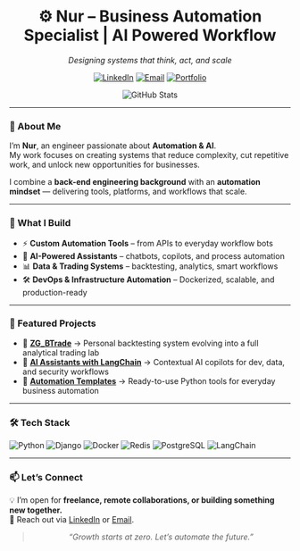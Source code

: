 <div align="center">

# ⚙️ Nur – Business Automation Specialist | AI Powered Workflow  
*Designing systems that think, act, and scale*

[![LinkedIn](https://img.shields.io/badge/LinkedIn-Connect-blue?style=for-the-badge&logo=linkedin)](https://www.linkedin.com/in/your-link/)
[![Email](https://img.shields.io/badge/Email-Contact%20Me-red?style=for-the-badge&logo=gmail)](mailto:your-email@example.com)
[![Portfolio](https://img.shields.io/badge/Portfolio-ZeroGrowth-black?style=for-the-badge&logo=github)](https://github.com/nurhabibassolihudin)

<img 
  src="https://github-readme-stats.vercel.app/api?username=nurhabibassolihudin&show_icons=true&theme=radical&title_color=ff6f61&icon_color=ffb86b&text_color=0d1117&bg_color=ffffff" 
  alt="GitHub Stats"
/>

</div>

---

### 👋 About Me  

I’m **Nur**, an engineer passionate about **Automation & AI**.  
My work focuses on creating systems that reduce complexity, cut repetitive work, and unlock new opportunities for businesses.  

I combine a **back-end engineering background** with an **automation mindset** — delivering tools, platforms, and workflows that scale.  

---

### 🚀 What I Build  
 
- ⚡ **Custom Automation Tools** – from APIs to everyday workflow bots  
- 🤖 **AI-Powered Assistants** – chatbots, copilots, and process automation  
- 📊 **Data & Trading Systems** – backtesting, analytics, smart workflows  
- 🛠️ **DevOps & Infrastructure Automation** – Dockerized, scalable, and production-ready 

---

### 🧩 Featured Projects  

- 🔹 [**ZG_BTrade**](https://github.com/NurHabibAssolihudin/ZeroGrowth_Backtrade) → Personal backtesting system evolving into a full analytical trading lab  
- 🔹 [**AI Assistants with LangChain**](https://github.com/NurHabibAssolihudin/Terminal-Alpha) → Contextual AI copilots for dev, data, and security workflows  
- 🔹 [**Automation Templates**](https://github.com/your-repo) → Ready-to-use Python tools for everyday business automation  

---

### 🛠️ Tech Stack  

![Python](https://img.shields.io/badge/Python-3.x-3776AB?style=for-the-badge&logo=python&logoColor=white)
![Django](https://img.shields.io/badge/Django-Framework-092E20?style=for-the-badge&logo=django&logoColor=white)
![Docker](https://img.shields.io/badge/Docker-Container-2496ED?style=for-the-badge&logo=docker&logoColor=white)
![Redis](https://img.shields.io/badge/Redis-Cache-DC382D?style=for-the-badge&logo=redis&logoColor=white)
![PostgreSQL](https://img.shields.io/badge/PostgreSQL-Database-316192?style=for-the-badge&logo=postgresql&logoColor=white)
![LangChain](https://img.shields.io/badge/LangChain-AI%20Framework-1A73E8?style=for-the-badge&logo=chainlink&logoColor=white)

---

### 📫 Let’s Connect  

💡 I’m open for **freelance, remote collaborations, or building something new together.**  
📩 Reach out via [LinkedIn](https://www.linkedin.com/in/nurhabib-assolihudin/) or [Email](mailto:nurhabibassolihudin12@gmail.com).  

<div align="center">

> *“Growth starts at zero. Let’s automate the future.”*

</div>
